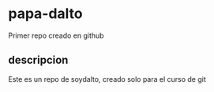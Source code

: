 # papa-dalto
Primer repo creado en github

## descripcion
Este es un repo de soydalto, creado solo para el curso de git
